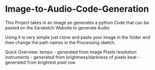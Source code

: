 # Image-to-Audio-Code-Generation
This Project takes in an Image an generates a python Code that can be pasted on the Earsketch Website to generate Audio


Using it is very simple just clone and paste your image in the folder and then change the path names in the Processing sketch.

Quick Overview:
tempo - generated from image Pixels resolution
instruments - generated from brightness/darkness of pixels
beat - generated from brightest pixel row
